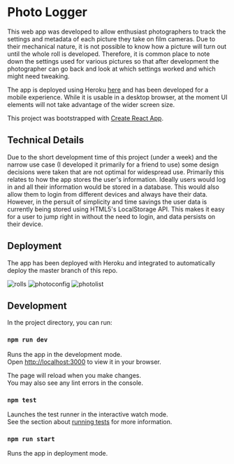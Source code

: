 # Photo Logger

This web app was developed to allow enthusiast photographers to track the settings and metadata of each picture they take on film cameras. Due to their mechanical nature, it is not possible to know how a picture will turn out until the whole roll is developed. Therefore, it is common place to note down the settings used for various pictures so that after development the photographer can go back and look at which settings worked and which might need tweaking.

The app is deployed using Heroku [here](https://mighty-peak-26651.herokuapp.com) and has been developed for a mobile experience. While it is usable in a desktop browser, at the moment UI elements will not take advantage of the wider screen size.

This project was bootstrapped with [Create React App](https://github.com/facebook/create-react-app).

## Technical Details

Due to the short development time of this project (under a week) and the narrow use case (I developed it primarily for a friend to use) some design decisions were taken that are not optimal for widespread use.
Primarily this relates to how the app stores the user's information. Ideally users would log in and all their information would be stored in a database. This would also allow them to login from different devices and always have their data. However, in the persuit of simplicity and time savings the user data is currently being stored using HTML5's LocalStorage API. This makes it easy for a user to jump right in without the need to login, and data persists on their device.

## Deployment

The app has been deployed with Heroku and integrated to automatically deploy the master branch of this repo.

![rolls](https://user-images.githubusercontent.com/28233112/175133985-dfdcde20-83b2-4b94-83c9-28bb41775fbc.jpeg)
![photoconfig](https://user-images.githubusercontent.com/28233112/175133998-f0e4cea9-8a2d-4b53-acab-3aeee2902537.jpeg)
![photolist](https://user-images.githubusercontent.com/28233112/175134011-670c31a3-fc41-4848-959d-057c2768baf2.jpeg)


## Development

In the project directory, you can run:

### `npm run dev`

Runs the app in the development mode.\
Open [http://localhost:3000](http://localhost:3000) to view it in your browser.

The page will reload when you make changes.\
You may also see any lint errors in the console.

### `npm test`

Launches the test runner in the interactive watch mode.\
See the section about [running tests](https://facebook.github.io/create-react-app/docs/running-tests) for more information.

### `npm run start`

Runs the app in deployment mode.

